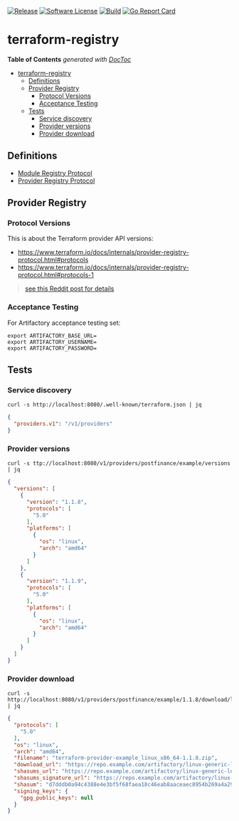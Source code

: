 [![Release](https://img.shields.io/github/release/postfinance/kubectl-vault_sync.svg?style=for-the-badge)](https://github.com/marcsauter/terraform-registry/releases/latest)
[![Software License](https://img.shields.io/badge/license-MIT-brightgreen.svg?style=for-the-badge)](/LICENSE)
[![Build](https://img.shields.io/github/workflow/status/postfinance/kubectl-vault_sync/build?style=for-the-badge)](https://github.com/marcsauter/terraform-registry/actions?query=workflow%3Abuild)
[![Go Report Card](https://img.shields.io/badge/GOREPORT-A%2B-brightgreen.svg?style=for-the-badge)](https://goreportcard.com/report/github.com/marcsauter/terraform-registry)

# terraform-registry

<!-- START doctoc generated TOC please keep comment here to allow auto update -->
<!-- DON'T EDIT THIS SECTION, INSTEAD RE-RUN doctoc TO UPDATE -->
**Table of Contents**  *generated with [DocToc](https://github.com/thlorenz/doctoc)*

- [terraform-registry](#terraform-registry)
  - [Definitions](#definitions)
  - [Provider Registry](#provider-registry)
    - [Protocol Versions](#protocol-versions)
    - [Acceptance Testing](#acceptance-testing)
  - [Tests](#tests)
    - [Service discovery](#service-discovery)
    - [Provider versions](#provider-versions)
    - [Provider download](#provider-download)

<!-- END doctoc generated TOC please keep comment here to allow auto update -->



## Definitions
- [Module Registry Protocol](https://www.terraform.io/docs/internals/module-registry-protocol.html)
- [Provider Registry Protocol](https://www.terraform.io/docs/internals/provider-registry-protocol.html)

## Provider Registry
### Protocol Versions 

This is about the Terraform provider API versions: 

- https://www.terraform.io/docs/internals/provider-registry-protocol.html#protocols
- https://www.terraform.io/docs/internals/provider-registry-protocol.html#protocols-1

> [see this Reddit post for details](https://www.reddit.com/r/Terraform/comments/iydnpq/figuring_out_protocol_version/g6metb6/?utm_source=share&utm_medium=web2x&context=3)

### Acceptance Testing
For Artifactory acceptance testing set:
```shell
export ARTIFACTORY_BASE_URL=
export ARTIFACTORY_USERNAME=
export ARTIFACTORY_PASSWORD=
```

## Tests 

### Service discovery

```shell
curl -s http://localhost:8080/.well-known/terraform.json | jq
```
```json
{
  "providers.v1": "/v1/providers"
}
```

### Provider versions

```shell
curl -s ttp://localhost:8080/v1/providers/postfinance/example/versions | jq
```
```json
{
  "versions": [
    {
      "version": "1.1.8",
      "protocols": [
        "5.0"
      ],
      "platforms": [
        {
          "os": "linux",
          "arch": "amd64"
        }
      ]
    },
    {
      "version": "1.1.9",
      "protocols": [
        "5.0"
      ],
      "platforms": [
        {
          "os": "linux",
          "arch": "amd64"
        }
      ]
    }
  ]
}
```

### Provider download
```shell
curl -s http://localhost:8080/v1/providers/postfinance/example/1.1.8/download/linux/amd64 | jq
```
```json
{
  "protocols": [
    "5.0"
  ],
  "os": "linux",
  "arch": "amd64",
  "filename": "terraform-provider-example_linux_x86_64-1.1.8.zip",
  "download_url": "https://repo.example.com/artifactory/linux-generic-local/terraform/providers/terraform-provider-example/terraform-provider-example_linux_x86_64-1.1.8.zip",
  "shasums_url": "https://repo.example.com/artifactory/linux-generic-local/terraform/providers/terraform-provider-example/terraform-provider-example_1.1.8_SHA256SUMS.txt",
  "shasums_signature_url": "https://repo.example.com/artifactory/linux-generic-local/terraform/providers/terraform-provider-example/terraform-provider-example_1.1.8_SHA256SUMS.txt.sig",
  "shasum": "d7dddb0a94c4388e4e3bf5f68faea18c46eab8aaceaec8954b269a4a29f13c29",
  "signing_keys": {
    "gpg_public_keys": null
  }
}
```
